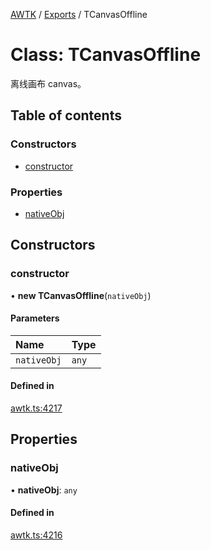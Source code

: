 [AWTK](../README.md) / [Exports](../modules.md) / TCanvasOffline

# Class: TCanvasOffline

离线画布 canvas。

## Table of contents

### Constructors

- [constructor](TCanvasOffline.md#constructor)

### Properties

- [nativeObj](TCanvasOffline.md#nativeobj)

## Constructors

### constructor

• **new TCanvasOffline**(`nativeObj`)

#### Parameters

| Name | Type |
| :------ | :------ |
| `nativeObj` | `any` |

#### Defined in

[awtk.ts:4217](https://github.com/zlgopen/awtk-binding/blob/25012c6/tools/code_gen/js/output/awtk.ts#L4217)

## Properties

### nativeObj

• **nativeObj**: `any`

#### Defined in

[awtk.ts:4216](https://github.com/zlgopen/awtk-binding/blob/25012c6/tools/code_gen/js/output/awtk.ts#L4216)
